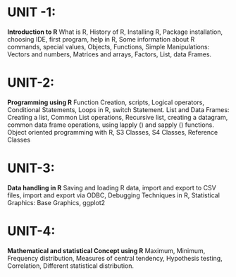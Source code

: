 # UNIT -1: 
**Introduction to R** 
What is R, History of R, Installing R, Package installation, choosing IDE, first program, help in R, Some information about R commands, special values, Objects, Functions, Simple Manipulations: Vectors and numbers, Matrices and arrays, Factors, List, data Frames. 
# UNIT-2: 
**Programming using R**
Function Creation, scripts, Logical operators, Conditional Statements, Loops in R, switch Statement. List and Data Frames: Creating a list, Common List operations, Recursive list, creating a datagram, common data frame operations, using lapply () and sapply () functions. Object oriented programming with R, S3 Classes, S4 Classes, Reference Classes 
# UNIT-3: 
**Data handling in R**
Saving and loading R data, import and export to CSV files, import and export via ODBC, Debugging Techniques in R, Statistical Graphics: Base Graphics, ggplot2 
# UNIT-4: 
**Mathematical and statistical Concept using R**
Maximum, Minimum, Frequency distribution, Measures of central tendency, Hypothesis testing, Correlation, Different statistical distribution.